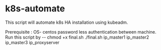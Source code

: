 # k8s-automate
This script will automate k8s HA installation using kubeadm.


Prerequisite : OS- centos
              password less authentication between machine.
Run this script by -- 
chmod +x final.sh
./final.sh   ip_master1   ip_master2   ip_master3   ip_proxyserver
